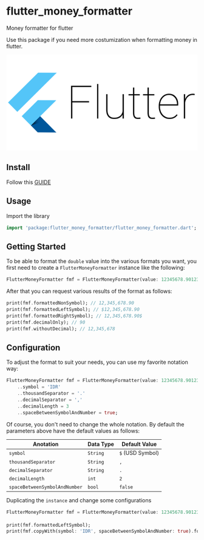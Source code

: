 # flutter_money_formatter

Money formatter for flutter

Use this package if you need more costumization when formatting money in flutter.

![logo](doc/flutter_logo.png)

## Install

Follow this [GUIDE](https://pub.dartlang.org/packages/flutter_money_formatter#-installing-tab-)

## Usage

Import the library

```dart
import 'package:flutter_money_formatter/flutter_money_formatter.dart';
```


## Getting Started

To be able to format the `double` value into the various formats you want, you first need to create a `FlutterMoneyFormatter` instance like the following:


```dart
FlutterMoneyFormatter fmf = FlutterMoneyFormatter(value: 12345678.9012345);
```

After that you can request various results of the format as follows:

```dart
print(fmf.formattedNonSymbol); // 12,345,678.90
print(fmf.formattedLeftSymbol); // $12,345,678.90
print(fmf.formattedRightSymbol); // 12,345,678.90$
print(fmf.decimalOnly); // 90
print(fmf.withoutDecimal); // 12,345,678
```

## Configuration

To adjust the format to suit your needs, you can use my favorite notation way:

```dart
FlutterMoneyFormatter fmf = FlutterMoneyFormatter(value: 12345678.9012345)
    ..symbol = 'IDR'
    ..thousandSeparator = '.'
    ..decimalSeparator = ','
    ..decimalLength = 3
    ..spaceBetweenSymbolAndNumber = true;
```

Of course, you don't need to change the whole notation. By default the parameters above have the default values as follows:


| Anotation                     | Data Type | Default Value    |
| ----------------------------- | --------- | ---------------- |
| `symbol`                      | `String`  | `$` (USD Symbol) |
| `thousandSeparator`           | `String`  | `,`              |
| `decimalSeparator`            | `String`  | `.`              |
| `decimalLength`               | `int`     | `2`              |
| `spaceBetweenSymbolAndNumber` | `bool`    | `false`          |


Duplicating the `instance` and change some configurations

```dart
FlutterMoneyFormatter fmf = FlutterMoneyFormatter(value: 12345678.9012345)

print(fmf.formattedLeftSymbol);
print(fmf.copyWith(symbol: 'IDR', spaceBetweenSymbolAndNumber: true).formattedLeftSymbol);
```